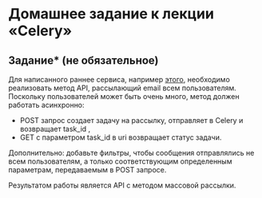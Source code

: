 # Домашнее задание к лекции «Celery»


## Задание* (не обязательное)

Для написанного раннее сервиса, например [этого](../flask), необходимо реализовать метод API, рассылающий email всем пользователям. Поскольку 
пользователей может быть очень много, метод должен работать асинхронно: 
- POST запрос создает задачу на рассылку, отправляет в Celery и возвращает task_id ,
- GET с параметром task_id в uri возвращает статус задачи.

Дополнительно: добавьте фильтры, чтобы сообщения отправлялись не всем пользователям, а только соответствующим определенным параметрам, передаваемым в POST запросе.


Результатом работы является API с методом массовой рассылки.
